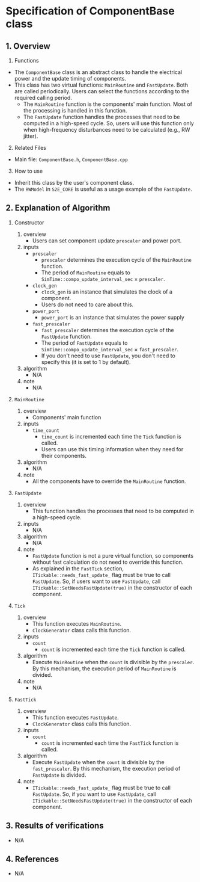 # Specification of ComponentBase class

## 1.  Overview
1. Functions
  - The `ComponentBase` class is an abstract class to handle the electrical power and the update timing of components.
  - This class has two virtual functions: `MainRoutine` and `FastUpdate`. Both are called periodically. Users can select the functions according to the required calling period.
    + The `MainRoutine` function is the components' main function. Most of the processing is handled in this function.
    + The `FastUpdate` function handles the processes that need to be computed in a high-speed cycle. So, users will use this function only when high-frequency disturbances need to be calculated (e.g., RW jitter).

2. Related Files
  - Main file: `ComponentBase.h`, `ComponentBase.cpp`

3. How to use
  - Inherit this class by the user's component class.
  - The `RWModel` in `S2E_CORE` is useful as a usage example of the `FastUpdate`.

## 2. Explanation of Algorithm
1. Constructor
    1. overview
       - Users can set component update `prescaler` and power port. 
    2. inputs
       - `prescaler`
         + `prescaler` determines the execution cycle of the `MainRoutine` function.
         + The period of `MainRoutine` equals to `SimTime::compo_update_interval_sec` $\times$ `prescaler`.
       - `clock_gen`
         + `clock_gen` is an instance that simulates the clock of a component.
         + Users do not need to care about this.
       - `power_port`
         + `power_port` is an instance that simulates the power supply
       - `fast_prescaler`
         + `fast_prescaler` determines the execution cycle of the `FastUpdate` function.
         + The period of `FastUpdate` equals to `SimTime::compo_update_interval_sec` $\times$ `fast_prescaler`.
         + If you don't need to use `FastUpdate`, you don't need to specify this (it is set to 1 by default).
    3. algorithm
       - N/A
    4. note
       - N/A

2. `MainRoutine`
    1. overview
       - Components' main function
    2. inputs
       - `time_count`
         + `time_count` is incremented each time the `Tick` function is called.
         + Users can use this timing information when they need for their components.
    3. algorithm
       - N/A 
   4. note
       - All the components have to override the `MainRoutine` function.

3. `FastUpdate`
    1. overview
       - This function handles the processes that need to be computed in a high-speed cycle.
    2. inputs
       - N/A
    3. algorithm
       - N/A 
    4. note
       - `FastUpdate` function is not a pure virtual function, so components without fast calculation do not need to override this function.
       - As explained in the `FastTick` section, `ITickable::needs_fast_update_` flag must be true to call `FastUpdate`. So, if users want to use `FastUpdate`, call `ITickable::SetNeedsFastUpdate(true)` in the constructor of each component.

4. `Tick`
    1. overview
       - This function executes `MainRoutine`.
       - `ClockGenerator` class calls this function.
    2. inputs
       - `count`
         + `count` is incremented each time the `Tick` function is called.
    3. algorithm
       - Execute `MainRoutine` when the `count` is divisible by the `prescaler`. By this mechanism, the execution period of `MainRoutine` is divided.
    4. note
       - N/A

4. `FastTick`
    1. overview
       - This function executes `FastUpdate`.
       - `ClockGenerator` class calls this function.
    2. inputs
       - `count`
         + `count` is incremented each time the `FastTick` function is called.
    3. algorithm
       - Execute `FastUpdate` when the `count` is divisible by the `fast_prescaler`. By this mechanism, the execution period of `FastUpdate` is divided.
    4. note
       - `ITickable::needs_fast_update_` flag must be true to call `FastUpdate`. So, if you want to use `FastUpdate`, call `ITickable::SetNeedsFastUpdate(true)` in the constructor of each component.

## 3. Results of verifications
- N/A

## 4. References
- N/A
